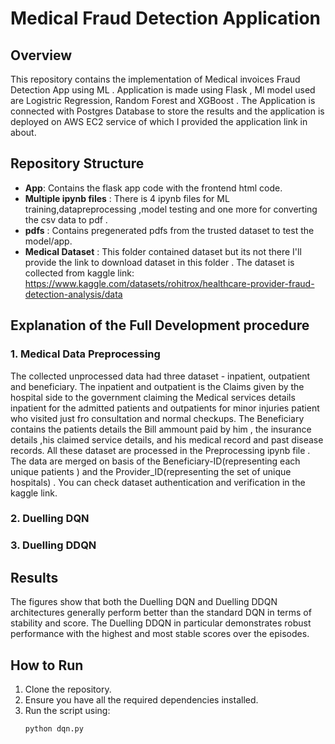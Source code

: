 # Medical Fraud Detection Application
## Overview
This repository contains the implementation of Medical invoices Fraud Detection App using ML . Application is made using Flask , Ml model used are Logistric Regression, Random Forest and XGBoost . The Application is connected with Postgres Database to store the results and the application is deployed on AWS EC2 service of which I  provided the application link in about.
## Repository Structure
- **App**: Contains the flask app code with the frontend html code.
- **Multiple ipynb files** : There is 4 ipynb files for ML training,datapreprocessing ,model testing and one more for converting the csv data to pdf .
- **pdfs** : Contains pregenerated pdfs from the trusted dataset to test the model/app.
- **Medical Dataset** : This folder contained dataset but its not there I'll provide the link to download dataset in this folder . The dataset is collected from kaggle link: https://www.kaggle.com/datasets/rohitrox/healthcare-provider-fraud-detection-analysis/data

## Explanation of the Full Development procedure

### 1. **Medical Data Preprocessing**
The collected unprocessed data had three dataset - inpatient, outpatient and beneficiary. The inpatient and outpatient is the Claims given by the hospital side to the government claiming the Medical services details inpatient for the admitted patients and outpatients for minor injuries patient who visited just fro consultation and normal checkups. The Beneficiary contains the patients details the Bill ammount paid by him , the insurance details ,his claimed service details, and his medical record and past disease records. All these dataset are processed in the Preprocessing ipynb file . The data are merged on basis of the Beneficiary-ID(representing each unique patients ) and the Provider_ID(representing the set of unique hospitals) . You can check dataset authentication and verification in the kaggle link.
### 2. **Duelling DQN**






### 3. **Duelling DDQN**







## Results

The figures show that both the Duelling DQN and Duelling DDQN architectures generally perform better than the standard DQN in terms of stability and score. The Duelling DDQN in particular demonstrates robust performance with the highest and most stable scores over the episodes.

## How to Run

1. Clone the repository.
2. Ensure you have all the required dependencies installed.
3. Run the script using:
   ```bash
   python dqn.py

